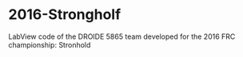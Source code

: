 # 2016-Strongholf
LabView code of the DROIDE 5865 team developed  for the 2016 FRC championship: Stronhold
